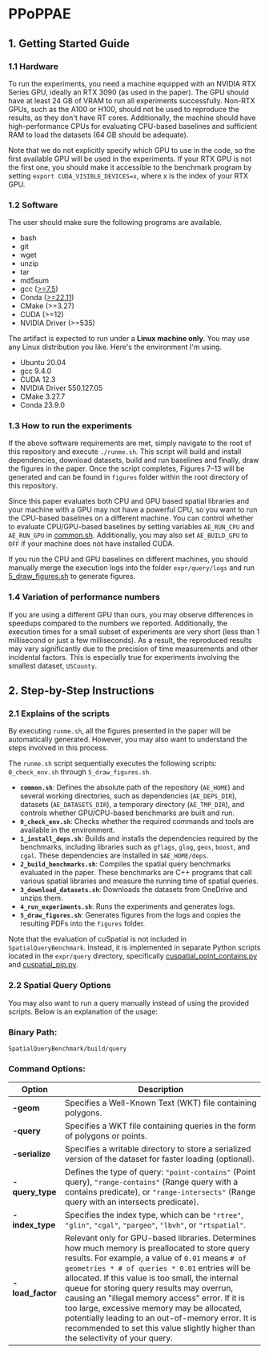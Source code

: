 # PPoPPAE

## 1. Getting Started Guide
### 1.1 Hardware
To run the experiments, you need a machine equipped with an NVIDIA RTX Series GPU, ideally an RTX 3090 (as used in the paper). 
The GPU should have at least 24 GB of VRAM to run all experiments successfully. 
Non-RTX GPUs, such as the A100 or H100, should not be used to reproduce the results, as they don't have RT cores. 
Additionally, the machine should have high-performance CPUs for evaluating CPU-based baselines and sufficient RAM to load the datasets (64 GB should be adequate).

Note that we do not explicitly specify which GPU to use in the code, so the first available GPU will be used in the experiments.
If your RTX GPU is not the first one, you should make it accessible to the benchmark program by setting `export CUDA_VISIBLE_DEVICES=x`, where x is the index of your RTX GPU.

### 1.2 Software
The user should make sure the following programs are available.
- bash
- git
- wget
- unzip
- tar
- md5sum
- gcc ([>=7.5](https://docs.nvidia.com/cuda/cuda-installation-guide-linux/index.html))
- Conda ([>=22.11](https://docs.rapids.ai/install/#system-req))
- CMake (>=3.27)
- CUDA (>=12)
- NVIDIA Driver (>=535)

The artifact is expected to run under a **Linux machine only**. You may use any Linux distribution you like.
Here's the environment I'm using.
- Ubuntu 20.04
- gcc 9.4.0
- CUDA 12.3
- NVIDIA Driver 550.127.05
- CMake 3.27.7
- Conda 23.9.0

### 1.3 How to run the experiments

If the above software requirements are met, simply navigate to the root of this repository 
and execute `./runme.sh`. This script will build and install dependencies, download datasets,
build and run baselines and finally, draw the figures in the paper. Once the script completes, Figures 7–13 will be generated and
can be found in `figures` folder within the root directory of this repository.

Since this paper evaluates both CPU and GPU based spatial libraries and your machine with a GPU may not
have a powerful CPU, so you want to run the CPU-based baselines on a different machine.
You can control whether to evaluate CPU/GPU-based baselines by setting variables
`AE_RUN_CPU` and `AE_RUN_GPU` in [common.sh](common.sh). Additionally, you may also set `AE_BUILD_GPU` to `OFF`
if your machine does not have installed CUDA.

If you run the CPU and GPU baselines on different machines, you should manually merge the
execution logs into the folder `expr/query/logs` and run [5_draw_figures.sh](5_draw_figures.sh)
to generate figures.

### 1.4 Variation of performance numbers 

If you are using a different GPU than ours, you may observe differences in speedups compared to the numbers we reported. 
Additionally, the execution times for a small subset of experiments are very short (less than 1 millisecond or just a few milliseconds). 
As a result, the reproduced results may vary significantly due to the precision of time measurements and other incidental factors. 
This is especially true for experiments involving the smallest dataset, `USCounty`.


## 2. Step-by-Step Instructions
### 2.1 Explains of the scripts

By executing `runme.sh`, all the figures presented in the paper will be automatically generated.
However, you may also want to understand the steps involved in this process.

The `runme.sh` script sequentially executes the following scripts: `0_check_env.sh` through `5_draw_figures.sh`.

- **`common.sh`**: Defines the absolute path of the repository (`AE_HOME`) and several working directories, such as dependencies (`AE_DEPS_DIR`), datasets (`AE_DATASETS_DIR`), a temporary directory (`AE_TMP_DIR`), and controls whether GPU/CPU-based benchmarks are built and run.
- **`0_check_env.sh`**: Checks whether the required commands and tools are available in the environment.
- **`1_install_deps.sh`**: Builds and installs the dependencies required by the benchmarks, including libraries such as `gflags`, `glog`, `geos`, `boost`, and `cgal`. These dependencies are installed in `$AE_HOME/deps`.
- **`2_build_benchmarks.sh`**: Compiles the spatial query benchmarks evaluated in the paper. These benchmarks are C++ programs that call various spatial libraries and measure the running time of spatial queries.
- **`3_download_datasets.sh`**: Downloads the datasets from OneDrive and unzips them.
- **`4_run_experiments.sh`**: Runs the experiments and generates logs.
- **`5_draw_figures.sh`**: Generates figures from the logs and copies the resulting PDFs into the `figures` folder.

Note that the evaluation of cuSpatial is not included in `SpatialQueryBenchmark`. Instead, it is implemented in separate Python scripts located in the `expr/query` directory, specifically [cuspatial_point_contains.py](expr/query/cuspatial_point_contains.py) and [cuspatial_pip.py](expr/query/cuspatial_pip.py).

### 2.2 Spatial Query Options
You may also want to run a query manually instead of using the provided scripts. Below is an explanation of the usage:

### Binary Path:
`SpatialQueryBenchmark/build/query`

### Command Options:

| **Option**    | **Description**                                                                                                                                                                                                                                                                                                                                                                                                                                                                                                                                 |
|---------------|-------------------------------------------------------------------------------------------------------------------------------------------------------------------------------------------------------------------------------------------------------------------------------------------------------------------------------------------------------------------------------------------------------------------------------------------------------------------------------------------------------------------------------------------------|
| **-geom**     | Specifies a Well-Known Text (WKT) file containing polygons.                                                                                                                                                                                                                                                                                                                                                                                                                                                                                     |
| **-query**    | Specifies a WKT file containing queries in the form of polygons or points.                                                                                                                                                                                                                                                                                                                                                                                                                                                                      |
| **-serialize**| Specifies a writable directory to store a serialized version of the dataset for faster loading (optional).                                                                                                                                                                                                                                                                                                                                                                                                                                      |
| **-query_type**| Defines the type of query: `"point-contains"` (Point query), `"range-contains"` (Range query with a contains predicate), or `"range-intersects"` (Range query with an intersects predicate).                                                                                                                                                                                                                                                                                                                                                    |
| **-index_type**| Specifies the index type, which can be `"rtree"`, `"glin"`, `"cgal"`, `"pargeo"`, `"lbvh"`, or `"rtspatial"`.                                                                                                                                                                                                                                                                                                                                                                                                                                   |
| **-load_factor**| Relevant only for GPU-based libraries. Determines how much memory is preallocated to store query results. For example, a value of `0.01` means `# of geometries * # of queries * 0.01` entries will be allocated. If this value is too small, the internal queue for storing query results may overrun, causing an "illegal memory access" error. If it is too large, excessive memory may be allocated, potentially leading to an out-of-memory error. It is recommended to set this value slightly higher than the selectivity of your query. | 

